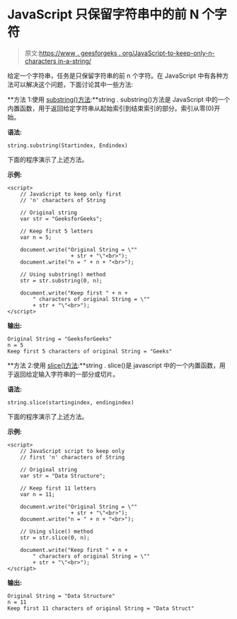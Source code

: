 # JavaScript 只保留字符串中的前 N 个字符

> 原文:[https://www . geesforgeks . org/JavaScript-to-keep-only-n-characters in-a-string/](https://www.geeksforgeeks.org/javascript-to-keep-only-first-n-characters-in-a-string/)

给定一个字符串，任务是只保留字符串的前 n 个字符。在 JavaScript 中有各种方法可以解决这个问题，下面讨论其中一些方法:

**方法 1:使用 [substring()方法](https://www.geeksforgeeks.org/javascript-string-substring/):**string . substring()方法是 JavaScript 中的一个内置函数，用于返回给定字符串从起始索引到结束索引的部分。索引从零(0)开始。

**语法:**

```
string.substring(Startindex, Endindex)
```

下面的程序演示了上述方法。

**示例:**

```
<script>
    // JavaScript to keep only first
    // 'n' characters of String

    // Original string
    var str = "GeeksforGeeks";

    // Keep first 5 letters
    var n = 5;

    document.write("Original String = \""
                    + str + "\"<br>");
    document.write("n = " + n + "<br>");

    // Using substring() method
    str = str.substring(0, n);

    document.write("Keep first " + n + 
        " characters of original String = \""
        + str + "\"<br>");
</script>                                     
```

**输出:**

```
Original String = "GeeksforGeeks"
n = 5
Keep first 5 characters of original String = "Geeks"

```

**方法 2:使用 [slice()方法](https://www.geeksforgeeks.org/javascript-string-slice/):**string . slice()是 javascript 中的一个内置函数，用于返回给定输入字符串的一部分或切片。

**语法:**

```
string.slice(startingindex, endingindex)
```

下面的程序演示了上述方法。

**示例:**

```
<script>
    // JavaScript script to keep only
    // first 'n' characters of String

    // Original string
    var str = "Data Structure";

    // Keep first 11 letters
    var n = 11;

    document.write("Original String = \""
                    + str + "\"<br>");
    document.write("n = " + n + "<br>");

    // Using slice() method
    str = str.slice(0, n);

    document.write("Keep first " + n + 
        " characters of original String = \""
        + str + "\"<br>");
</script>                    
```

**输出:**

```
Original String = "Data Structure"
n = 11
Keep first 11 characters of original String = "Data Struct"

```